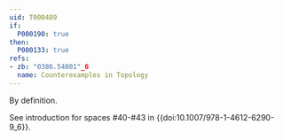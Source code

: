 ```yaml
---
uid: T000489
if:
  P000190: true
then:
  P000133: true
refs:
- zb: "0386.54001"_6
  name: Counterexamples in Topology
---
```


By definition.

See introduction for spaces #40-#43 in {{doi:10.1007/978-1-4612-6290-9_6}}.
